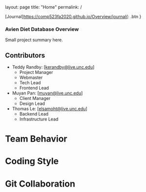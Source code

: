 layout: page
title: "Home"
permalink: /

[Journal]https://comp523fa2020.github.io/Overview/journal{: .btn }

### Avien Diet Database Overview

Small project summary here. 
## Contributors

- Teddy Randby:   [kerandby@live.unc.edu]
  - Project Manager
  - Webmaster
  - Tech Lead
  - Frontend Lead
- Muyan Pan:      [muyan@live.unc.edu]
  - Client Manager
  - Design Lead
- Thomas Le:      [elsamoht@live.unc.edu]
  - Backend Lead
  - Infrastructure Lead

# Team Behavior

# Coding Style

# Git Collaboration
